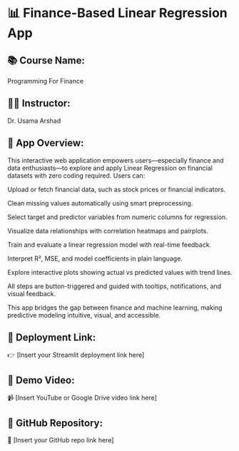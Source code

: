 # 📊 Finance-Based Linear Regression App

## 📚 Course Name:
Programming For Finance

## 👨‍🏫 Instructor:
Dr. Usama Arshad

## 🧾 App Overview:
This interactive web application empowers users—especially finance and data enthusiasts—to explore and apply Linear Regression on financial datasets with zero coding required. Users can:

Upload or fetch financial data, such as stock prices or financial indicators.

Clean missing values automatically using smart preprocessing.

Select target and predictor variables from numeric columns for regression.

Visualize data relationships with correlation heatmaps and pairplots.

Train and evaluate a linear regression model with real-time feedback.

Interpret R², MSE, and model coefficients in plain language.

Explore interactive plots showing actual vs predicted values with trend lines.

All steps are button-triggered and guided with tooltips, notifications, and visual feedback.

This app bridges the gap between finance and machine learning, making predictive modeling intuitive, visual, and accessible.
## 🚀 Deployment Link:
👉 [Insert your Streamlit deployment link here]

## 🎥 Demo Video:
📹 [Insert YouTube or Google Drive video link here]

## 📂 GitHub Repository:
🔗 [Insert your GitHub repo link here]

